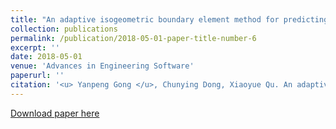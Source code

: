 ```yaml
---
title: "An adaptive isogeometric boundary element method for predicting the effective thermal conductivity of steady state heterogeneity"
collection: publications
permalink: /publication/2018-05-01-paper-title-number-6
excerpt: ''
date: 2018-05-01
venue: 'Advances in Engineering Software'
paperurl: ''
citation: '<u> Yanpeng Gong </u>, Chunying Dong, Xiaoyue Qu. An adaptive isogeometric boundary element method for predicting the effective thermal conductivity of steady state heterogeneity, Advances in Engineering Software, 119, 2018, 103-115.'
---
```


[Download paper here](http://knownfull.github.io/files/201805AES.pdf)
